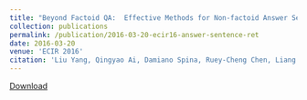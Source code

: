 ```yaml
---
title: "Beyond Factoid QA:  Effective Methods for Non-factoid Answer Sentence Retrieval"
collection: publications
permalink: /publication/2016-03-20-ecir16-answer-sentence-ret
date: 2016-03-20
venue: 'ECIR 2016'
citation: 'Liu Yang, Qingyao Ai, Damiano Spina, Ruey-Cheng Chen, Liang Pang, W. Bruce Croft, Jiafeng Guo and Falk Scholer. Beyond Factoid QA:  Effective Methods for Non-factoid Answer Sentence Retrieval. In Proceedings of  the 38th European Conference on Information Retrieval (ECIR 2016), Padova, Italy, March 20-23, 2016. Full Oral Paper. Acceptance rate = 21%.'
---
```


<a href='http://maroo.cs.umass.edu/pub/web/getpdf.php?id=1195'>Download</a>
